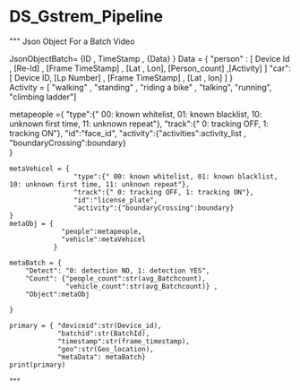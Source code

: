 # DS_Gstrem_Pipeline

"""
Json Object For a Batch Video 

JsonObjectBatch= {ID , TimeStamp , {Data} } 
Data = {
    "person" : [ Device Id , [Re-Id] , [Frame TimeStamp] , [Lat , Lon], [Person_count] ,[Activity] ]
    "car":[ Device ID, [Lp Number] , [Frame TimeStamp] , [Lat , lon] ]
}  
Activity = [ "walking" , "standing" , "riding a bike" , "talking", "running", "climbing ladder"]

metapeople ={
                    "type":{" 00: known whitelist, 01: known blacklist, 10: unknown first time, 11: unknown repeat"},
                    "track":{" 0: tracking OFF, 1: tracking ON"},
                    "id":"face_id",
                    "activity":{"activities":activity_list , "boundaryCrossing":boundary}  
                    }
    
    metaVehicel = {
                    "type":{" 00: known whitelist, 01: known blacklist, 10: unknown first time, 11: unknown repeat"},
                    "track":{" 0: tracking OFF, 1: tracking ON"},
                    "id":"license_plate",
                    "activity":{"boundaryCrossing":boundary}
    }
    metaObj = {
                 "people":metapeople,
                 "vehicle":metaVehicel
               }
    
    metaBatch = {
        "Detect": "0: detection NO, 1: detection YES",
        "Count": {"people_count":str(avg_Batchcount),
                  "vehicle_count":str(avg_Batchcount)} ,
        "Object":metaObj
        
    }
    
    primary = { "deviceid":str(Device_id),
                "batchid":str(BatchId), 
                "timestamp":str(frame_timestamp), 
                "geo":str(Geo_location),
                "metaData": metaBatch}
    print(primary)
    
"""
